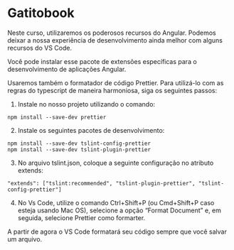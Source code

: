 # Gatitobook
Neste curso, utilizaremos os poderosos recursos do Angular. Podemos deixar a nossa experiência de desenvolvimento ainda melhor com alguns recursos do VS Code.

Você pode instalar esse pacote de extensões específicas para o desenvolvimento de aplicações Angular.

Usaremos também o formatador de código Prettier. Para utilizá-lo com as regras do typescript de maneira harmoniosa, siga os seguintes passos:

1) Instale no nosso projeto utilizando o comando:
```
npm install --save-dev prettier
```
2) Instale os seguintes pacotes de desenvolvimento:
```
npm install --save-dev tslint-config-prettier
npm install --save-dev tslint-plugin-prettier
```
3) No arquivo tslint.json, coloque a seguinte configuração no atributo extends:

```
"extends": ["tslint:recommended", "tslint-plugin-prettier", "tslint-config-prettier"]
```
4) No Vs Code, utilize o comando Ctrl+Shift+P (ou Cmd+Shift+P caso esteja usando Mac OS), selecione a opção “Format Document” e, em seguida, selecione Prettier como formarter.

A partir de agora o VS Code formatará seu código sempre que você salvar um arquivo.
